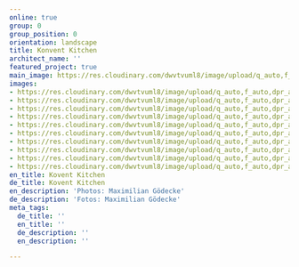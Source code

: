 ```yaml
---
online: true
group: 0
group_position: 0
orientation: landscape
title: Konvent Kitchen
architect_name: ''
featured_project: true
main_image: https://res.cloudinary.com/dwvtvuml8/image/upload/q_auto,f_auto,dpr_auto/v1601626107/Einbaukueche-eiche-Naturstein-holz-edel_zzbe1f.jpg
images:
- https://res.cloudinary.com/dwvtvuml8/image/upload/q_auto,f_auto,dpr_auto/v1601626070/kuechenzeile-einbau-nach-mass-holz-stein_fcccda.jpg
- https://res.cloudinary.com/dwvtvuml8/image/upload/q_auto,f_auto,dpr_auto/v1601626051/holz-lamellen-wandpaneele-design-architektur_q10uuu.jpg
- https://res.cloudinary.com/dwvtvuml8/image/upload/q_auto,f_auto,dpr_auto/v1612434216/Kuechenzeile-Eiche-Front-Hochwertig_fwj9a1.jpg
- https://res.cloudinary.com/dwvtvuml8/image/upload/q_auto,f_auto,dpr_auto/v1601624076/Einbaukueche-eiche-pivot-tuer-raumhoch_alq4un.jpg
- https://res.cloudinary.com/dwvtvuml8/image/upload/q_auto,f_auto,dpr_auto/v1601626107/kuechennische-naturstein-holz-lamellen_mahlna.jpg
- https://res.cloudinary.com/dwvtvuml8/image/upload/q_auto,f_auto,dpr_auto/v1601626107/kueche-nach-mass-kuechenzeile-hochwertig_cmiqn8.jpg
- https://res.cloudinary.com/dwvtvuml8/image/upload/q_auto,f_auto,dpr_auto/v1601626107/Spuelbecken-Stein-Holz-Nische-Lamellen-Design-Handwerk_kyiych.jpg
- https://res.cloudinary.com/dwvtvuml8/image/upload/q_auto,f_auto,dpr_auto/v1601626108/Schubladen-auszug-holz-eiche-design-architektur-handwerk_rcx2fr.jpg
- https://res.cloudinary.com/dwvtvuml8/image/upload/q_auto,f_auto,dpr_auto/v1601368845/besteckkasten-holz-eiche-massiv-handwerk_hrxiei.jpg
- https://res.cloudinary.com/dwvtvuml8/image/upload/q_auto,f_auto,dpr_auto/v1601626108/Naturstein-Arbeitsplatte-Holz-Front-Korpus-lackiert_r4yjvd.jpg
en_title: Kovent Kitchen
de_title: Kovent Kitchen
en_description: 'Photos: Maximilian Gödecke'
de_description: 'Fotos: Maximilian Gödecke'
meta_tags:
  de_title: ''
  en_title: ''
  de_description: ''
  en_description: ''

---
```

